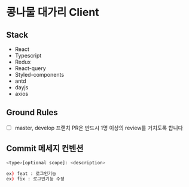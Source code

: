 # 콩나물 대가리 Client

## Stack

- React
- Typescript
- Redux
- React-query
- Styled-components
- antd
- dayjs
- axios

## Ground Rules

- [ ] master, develop 프랜치 PR은 반드시 1명 이상의 review를 거치도록 합니다

## Commit 메세지 컨벤션

```bash
<type>[optional scope]: <description>

ex) feat : 로그인기능
ex) fix : 로그인기능 수정
```
